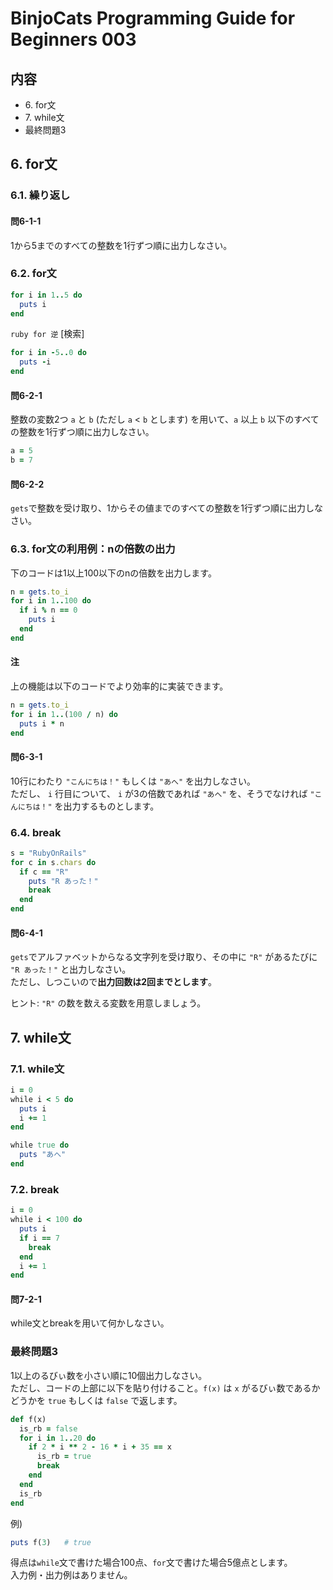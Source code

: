# BinjoCats Programming Guide for Beginners 003

## 内容

- 6\. for文
- 7\. while文
- 最終問題3

## 6. for文

### 6.1. 繰り返し

#### 問6-1-1

1から5までのすべての整数を1行ずつ順に出力しなさい。

### 6.2. for文

```ruby
for i in 1..5 do
  puts i
end
```

`ruby for 逆` [検索]
```ruby
for i in -5..0 do
  puts -i
end
```

#### 問6-2-1

整数の変数2つ `a` と `b` (ただし `a` < `b` とします) を用いて、`a` 以上 `b` 以下のすべての整数を1行ずつ順に出力しなさい。

```ruby
a = 5
b = 7
```

#### 問6-2-2

`gets`で整数を受け取り、1からその値までのすべての整数を1行ずつ順に出力しなさい。

### 6.3. for文の利用例：nの倍数の出力

下のコードは1以上100以下のnの倍数を出力します。  
```ruby
n = gets.to_i
for i in 1..100 do
  if i % n == 0
    puts i
  end
end
```

#### 注

上の機能は以下のコードでより効率的に実装できます。  
```ruby
n = gets.to_i
for i in 1..(100 / n) do
  puts i * n
end
```

#### 問6-3-1

10行にわたり `"こんにちは！"` もしくは `"あへ"` を出力しなさい。  
ただし、 `i` 行目について、 `i` が3の倍数であれば `"あへ"` を、そうでなければ `"こんにちは！"` を出力するものとします。

### 6.4. break

```ruby
s = "RubyOnRails"
for c in s.chars do
  if c == "R"
    puts "R あった！"
    break
  end
end
```

#### 問6-4-1

`gets`でアルファベットからなる文字列を受け取り、その中に `"R"` があるたびに `"R あった！"` と出力しなさい。  
ただし、しつこいので**出力回数は2回までとします**。  

ヒント: `"R"` の数を数える変数を用意しましょう。

## 7. while文

### 7.1. while文

```ruby
i = 0
while i < 5 do
  puts i
  i += 1
end
```

```ruby
while true do
  puts "あへ"
end
```

### 7.2. break

```ruby
i = 0
while i < 100 do
  puts i
  if i == 7
    break
  end
  i += 1
end
```

#### 問7-2-1

while文とbreakを用いて何かしなさい。

### 最終問題3

1以上のるびぃ数を小さい順に10個出力しなさい。  
ただし、コードの上部に以下を貼り付けること。`f(x)` は `x` がるびぃ数であるかどうかを `true` もしくは `false` で返します。

```ruby
def f(x)
  is_rb = false
  for i in 1..20 do
    if 2 * i ** 2 - 16 * i + 35 == x
      is_rb = true
      break
    end
  end
  is_rb
end
```

例)  
```ruby
puts f(3)   # true
```

得点は`while`文で書けた場合100点、`for`文で書けた場合5億点とします。  
入力例・出力例はありません。